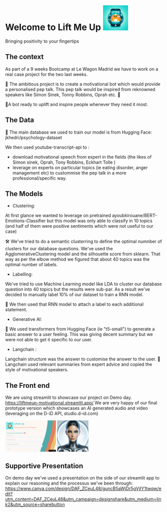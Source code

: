 # Welcome to Lift Me Up <img src="https://github.com/Tiphaineoz/Lift_Me_Up/blob/master/images/Logo_Lift_Me_Up.jpg" width="80"> 

Bringing positivity to your fingertips

## The context

As part of a 9 weeks Bootcamp at Le Wagon Madrid we have to work on a real case project for the two last weeks. 

🤖 The ambitious project is to create a motivational bot which would provide a personalised pep talk. This pep talk would be inspired from reknowned speakers like Simon Sinek, Tonny Robbins, Oprah etc. 🎉

🌟A bot ready to uplift and inspire people whenever they need it most.

## The Data

🧮 The main database we used to train our model is from Hugging Face: jkhedri/psychology-dataset

We then used youtube-transcript-api to :
- download motivational speech from expert in the fields (the likes of Simon sinek, Oprah, Tony Robbins, Eckhart Tolle )
- leverage on experts on particular topics (ie eating disorder, anger management etc) to custommise the pep talk in a more professional/specific way. 

## The Models

-  Clustering:

At first glance we wanted to leverage on pretrained ayoubkirouane/BERT-Emotions-Classifier but this model was only able to classify in 10 topics (and half of them were positive sentiments which were not useful to our case)

🛠 We've tried to do a semantic clusterring to define the optimal numnber of clusters for our database questions. We've used the AgglomerativeClustering model and the silhouette score from sklearn. That way as per the elbow method we figured that about 40 topics was the optimal number of labels. 

- Labelling:

We've tried to use Machine Learning model like LDA to cluster our database question into 40 topics but the results were sub-par. 
As a result we've decided to manually label 10% of our dataset to train a RNN model.

🧠 We then used that RNN model to attach a label to each additional statement.

- Generative AI:

💬 We used transformers from Hugging Face (ie "t5-small") to generate a basic answer to a user feeling. This was giving decent summary but we were not able to get it specific to our user.

- Langchain :

Langchain structure was the answer to customise the answer to the user. 
💬Langchain used relevant summaries from expert advice and copied the style of motivational speakers. 

## The Front end 

We are using streamlit to showcase our project on Demo day. https://liftmeup-motivational.streamlit.app/
We are very happy of our final prototype version which showcases an AI generated audio and video (leveraging on the D-iD API, studio.d-id.com)

<img src="https://github.com/Tiphaineoz/Lift_Me_Up/blob/master/images/Lift%20Me%20Up%20screenshot.png" height = "100"> <img src="https://github.com/Tiphaineoz/Lift_Me_Up/blob/master/images/Lucy%20photo.png" height = "100">


## Supportive Presentation

On demo day we've used a presentation on the side of our streamlit app to explain our reasoning and the processus we've been through: 
https://www.canva.com/design/DAF_ZCeuL48/guncB5aWjDr5gVjIY1twqw/edit?utm_content=DAF_ZCeuL48&utm_campaign=designshare&utm_medium=link2&utm_source=sharebutton

